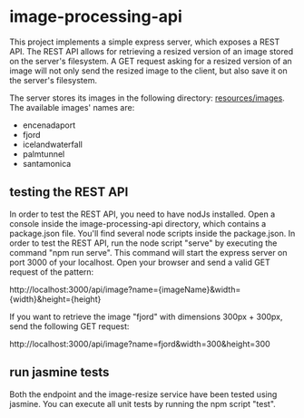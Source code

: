 # image-processing-api

This project implements a simple express server, which exposes a REST API. The REST API allows for retrieving a resized version of an image stored on the server's filesystem. A GET request asking for a resized version of an image will not only send the resized image to the client, but also save it on the server's filesystem.

The server stores its images in the following directory: [resources/images](https://github.com/LukBude/image-processing-api/tree/main/resources/images).
The available images' names are: 
* encenadaport
* fjord
* icelandwaterfall
* palmtunnel
* santamonica

## testing the REST API

In order to test the REST API, you need to have nodJs installed. Open a console inside the image-processing-api directory, which contains a package.json file. You'll find several node scripts inside the package.json. In order to test the REST API, run the node script "serve" by executing the command "npm run serve". This command will start the express server on port 3000 of your localhost. Open your browser and send a valid GET request of the pattern:

http://localhost:3000/api/image?name={imageName}&width={width}&height={height}

If you want to retrieve the image "fjord" with dimensions 300px + 300px, send the following GET request:

http://localhost:3000/api/image?name=fjord&width=300&height=300

## run jasmine tests

Both the endpoint and the image-resize service have been tested using jasmine. You can execute all unit tests by running the npm script "test".

